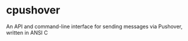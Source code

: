 cpushover
=========

An API and command-line interface for sending messages via Pushover, written in ANSI C

